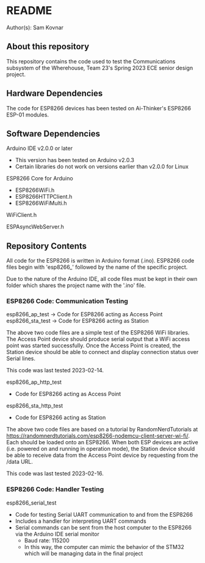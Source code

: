 # README

Author(s): Sam Kovnar

## About this repository

This repository contains the code used to test the Communications
subsystem of the Wherehouse, Team 23's Spring 2023 ECE senior design
project.

## Hardware Dependencies

The code for ESP8266 devices has been tested on Ai-Thinker's ESP8266 ESP-01 modules.

## Software Dependencies

Arduino IDE v2.0.0 or later
- This version has been tested on Arduino v2.0.3
- Certain libraries do not work on versions earlier than v2.0.0 for Linux

ESP8266 Core for Arduino
- ESP8266WiFi.h
- ESP8266HTTPClient.h
- ESP8266WiFiMulti.h

WiFiClient.h

ESPAsyncWebServer.h

## Repository Contents

All code for the ESP8266 is written in Arduino format (.ino).
ESP8266 code files begin with 'esp8266_' followed by the name of the
specific project.

Due to the nature of the Arduino IDE, all code files must be kept in
their own folder which shares the project name with the '.ino' file.

### ESP8266 Code: Communication Testing

esp8266_ap_test         -> Code for ESP8266 acting as Access Point
esp8266_sta_test        -> Code for ESP8266 acting as Station

The above two code files are a simple test of the ESP8266 WiFi libraries.
The Access Point device should produce serial output that a WiFi access point
was started successfully. Once the Access Point is created, the Station device
should be able to connect and display connection status over Serial lines.

This code was last tested 2023-02-14.

esp8266_ap_http_test
- Code for ESP8266 acting as Access Point

esp8266_sta_http_test
- Code for ESP8266 acting as Station

The above two code files are based on a tutorial by RandomNerdTutorials
at https://randomnerdtutorials.com/esp8266-nodemcu-client-server-wi-fi/.
Each should be loaded onto an ESP8266. When both ESP devices are active
(i.e. powered on and running in operation mode), the Station device should
be able to receive data from the Access Point device by requesting from
the /data URL.

This code was last tested 2023-02-16.

### ESP8266 Code: Handler Testing
esp8266_serial_test
- Code for testing Serial UART communication to and from the ESP8266
- Includes a handler for interpreting UART commands
- Serial commands can be sent from the host computer to the ESP8266 via
the Arduino IDE serial monitor
  - Baud rate: 115200
  - In this way, the computer can mimic the behavior of the STM32 which will be
    managing data in the final project

